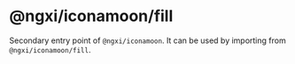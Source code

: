# @ngxi/iconamoon/fill

Secondary entry point of `@ngxi/iconamoon`. It can be used by importing from `@ngxi/iconamoon/fill`.
